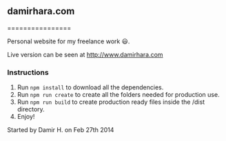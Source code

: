 ## damirhara.com
================

Personal website for my freelance work 😃.

Live version can be seen at http://www.damirhara.com

### Instructions
1. Run `npm install` to download all the dependencies.
2. Run `npm run create` to create all the folders needed for production use.
3. Run `npm run build` to create production ready files inside the /dist directory.
4. Enjoy!

Started by Damir H. on Feb 27th 2014
